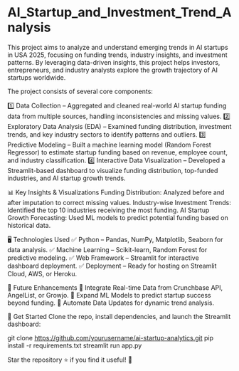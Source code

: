 # AI_Startup_and_Investment_Trend_Analysis
This project aims to analyze and understand emerging trends in AI startups in USA 2025, focusing on funding trends, industry insights, and investment patterns. By leveraging data-driven insights, this project helps investors, entrepreneurs, and industry analysts explore the growth trajectory of AI startups worldwide.

The project consists of several core components:

1️⃣ Data Collection – Aggregated and cleaned real-world AI startup funding data from multiple sources, handling inconsistencies and missing values.
2️⃣ Exploratory Data Analysis (EDA) – Examined funding distribution, investment trends, and key industry sectors to identify patterns and outliers.
3️⃣ Predictive Modeling – Built a machine learning model (Random Forest Regressor) to estimate startup funding based on revenue, employee count, and industry classification.
4️⃣ Interactive Data Visualization – Developed a Streamlit-based dashboard to visualize funding distribution, top-funded industries, and AI startup growth trends.

📊 Key Insights & Visualizations
Funding Distribution: Analyzed before and after imputation to correct missing values.
Industry-wise Investment Trends: Identified the top 10 industries receiving the most funding.
AI Startup Growth Forecasting: Used ML models to predict potential funding based on historical data.

🖥️ Technologies Used
✅ Python – Pandas, NumPy, Matplotlib, Seaborn for data analysis.
✅ Machine Learning – Scikit-learn, Random Forest for predictive modeling.
✅ Web Framework – Streamlit for interactive dashboard deployment.
✅ Deployment – Ready for hosting on Streamlit Cloud, AWS, or Heroku.

🚀 Future Enhancements
🔹 Integrate Real-time Data from Crunchbase API, AngelList, or Growjo.
🔹 Expand ML Models to predict startup success beyond funding.
🔹 Automate Data Updates for dynamic trend analysis.

📌 Get Started
Clone the repo, install dependencies, and launch the Streamlit dashboard:

git clone https://github.com/yourusername/ai-startup-analytics.git
pip install -r requirements.txt
streamlit run app.py

Star the repository ⭐ if you find it useful! 🚀








